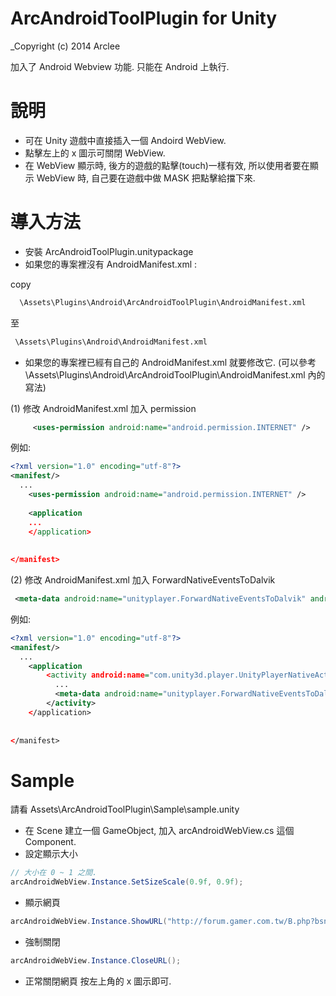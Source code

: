 # ArcAndroidToolPlugin for Unity
_Copyright (c) 2014 Arclee

加入了 Android Webview 功能. 只能在 Android 上執行.

# 說明
* 可在 Unity 遊戲中直接插入一個 Andoird WebView.
* 點擊左上的 x 圖示可關閉 WebView.
* 在 WebView 顯示時, 後方的遊戲的點擊(touch)一樣有效, 所以使用者要在顯示 WebView 時, 自己要在遊戲中做 MASK 把點擊給擋下來.



# 導入方法
* 安裝 ArcAndroidToolPlugin.unitypackage
* 如果您的專案裡沒有 AndroidManifest.xml :

copy
```bat
  \Assets\Plugins\Android\ArcAndroidToolPlugin\AndroidManifest.xml
```
至
```bat
 \Assets\Plugins\Android\AndroidManifest.xml
```
* 如果您的專案裡已經有自己的 AndroidManifest.xml 就要修改它. (可以參考 \Assets\Plugins\Android\ArcAndroidToolPlugin\AndroidManifest.xml 內的寫法)

(1) 修改 AndroidManifest.xml 加入 permission
```xml
     <uses-permission android:name="android.permission.INTERNET" />
```

例如:
```xml
<?xml version="1.0" encoding="utf-8"?>
<manifest/>
  ...
	<uses-permission android:name="android.permission.INTERNET" />
	
    <application
    ...
    </application>
	
	
</manifest>
```
(2) 修改 AndroidManifest.xml 加入 ForwardNativeEventsToDalvik
```xml
 <meta-data android:name="unityplayer.ForwardNativeEventsToDalvik" android:value="true" />
```
例如:
```xml
<?xml version="1.0" encoding="utf-8"?>
<manifest/>
  ...
    <application
        <activity android:name="com.unity3d.player.UnityPlayerNativeActivity" android:label="@string/app_name">
          ...
          <meta-data android:name="unityplayer.ForwardNativeEventsToDalvik" android:value="true" />
        </activity>
    </application>
	
	
</manifest>
```

# Sample 
請看 Assets\ArcAndroidToolPlugin\Sample\sample.unity
* 在 Scene 建立一個 GameObject, 加入 arcAndroidWebView.cs 這個 Component.
* 設定顯示大小
```c#
// 大小在 0 ~ 1 之間.
arcAndroidWebView.Instance.SetSizeScale(0.9f, 0.9f);
```
* 顯示網頁
```c#
arcAndroidWebView.Instance.ShowURL("http://forum.gamer.com.tw/B.php?bsn=27111");
```
* 強制關閉
```c#
arcAndroidWebView.Instance.CloseURL();
```
* 正常關閉網頁
按左上角的 x 圖示即可.
